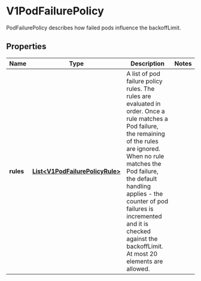 

# V1PodFailurePolicy

PodFailurePolicy describes how failed pods influence the backoffLimit.

## Properties

| Name | Type | Description | Notes |
|------------ | ------------- | ------------- | -------------|
|**rules** | [**List&lt;V1PodFailurePolicyRule&gt;**](V1PodFailurePolicyRule.md) | A list of pod failure policy rules. The rules are evaluated in order. Once a rule matches a Pod failure, the remaining of the rules are ignored. When no rule matches the Pod failure, the default handling applies - the counter of pod failures is incremented and it is checked against the backoffLimit. At most 20 elements are allowed. |  |



